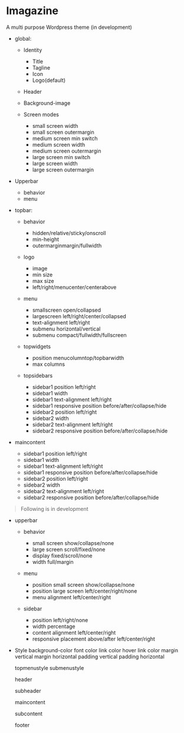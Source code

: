 # Imagazine
A multi purpose Wordpress theme (in development)

* global:

  * Identity
    * Title
    * Tagline
    * Icon
    * Logo(default)

  * Header
  
  * Background-image

  * Screen modes
    * small screen width
    * small screen outermargin 
    * medium screen min switch
    * medium screen width
    * medium screen outermargin 
    * large screen min switch
    * large screen width
    * large screen outermargin
 
* Upperbar
  * behavior
  * menu
 
* topbar:
   
  * behavior
    * hidden/relative/sticky/onscroll
    * min-height
    * outermarginmargin/fullwidth

  * logo
    * image
    * min size
    * max size
    * left/right/menucenter/centerabove

  * menu
    * smallscreen open/collapsed
    * largescreen left/right/center/collapsed
    * text-alignment left/right
    * submenu horizontal/vertical
    * submenu compact/fullwidth/fullscreen
    

  * topwidgets
    * position menucolumntop/topbarwidth
    * max columns
  
  * topsidebars
    * sidebar1 position left/right
    * sidebar1 width
    * sidebar1 text-alignment left/right
    * sidebar1 responsive position 		before/after/collapse/hide
    * sidebar2 position left/right
    * sidebar2 width
    * sidebar2 text-alignment left/right
    * sidebar2 responsive position before/after/collapse/hide



 * maincontent
 
    * sidebar1 position left/right
    * sidebar1 width
    * sidebar1 text-alignment left/right
    * sidebar1 responsive position 		before/after/collapse/hide
    * sidebar2 position left/right
    * sidebar2 width
    * sidebar2 text-alignment left/right
    * sidebar2 responsive position before/after/collapse/hide



> Following is in development
    
 * upperbar
    * behavior
	  * small screen show/collapse/none
	  * large screen scroll/fixed/none
	  * display fixed/scroll/none
	  * width full/margin
      
  	* menu 
	  * position small screen show/collapse/none
	  * position large screen left/center/right/none
	  * menu alignment left/center/right
	
    * sidebar
	  * position left/right/none
      * width percentage
	  * content alignment left/center/right
	  * responsive placement above/after left/center/right
  
  * Style
    background-color
    font color
    link color
    hover link color
    margin vertical
    margin horizontal
    padding vertical
    padding horizontal


  	topmenustyle
  	submenustyle

	header
  
	subheader

	maincontent 

	subcontent

	footer 
